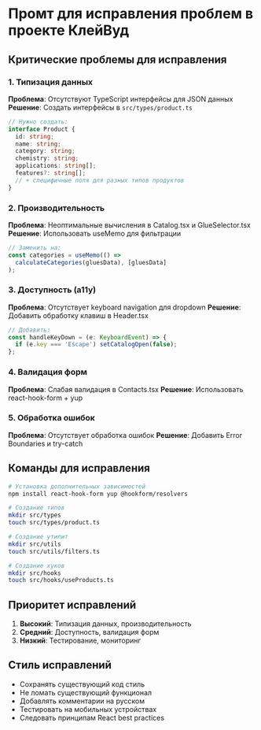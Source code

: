 # Промт для исправления проблем в проекте КлейВуд

## Критические проблемы для исправления

### 1. Типизация данных
**Проблема**: Отсутствуют TypeScript интерфейсы для JSON данных
**Решение**: Создать интерфейсы в `src/types/product.ts`

```typescript
// Нужно создать:
interface Product {
  id: string;
  name: string;
  category: string;
  chemistry: string;
  applications: string[];
  features?: string[];
  // + специфичные поля для разных типов продуктов
}
```

### 2. Производительность
**Проблема**: Неоптимальные вычисления в Catalog.tsx и GlueSelector.tsx
**Решение**: Использовать useMemo для фильтрации

```typescript
// Заменить на:
const categories = useMemo(() => 
  calculateCategories(gluesData), [gluesData]
);
```

### 3. Доступность (a11y)
**Проблема**: Отсутствует keyboard navigation для dropdown
**Решение**: Добавить обработку клавиш в Header.tsx

```typescript
// Добавить:
const handleKeyDown = (e: KeyboardEvent) => {
  if (e.key === 'Escape') setCatalogOpen(false);
};
```

### 4. Валидация форм
**Проблема**: Слабая валидация в Contacts.tsx
**Решение**: Использовать react-hook-form + yup

### 5. Обработка ошибок
**Проблема**: Отсутствует обработка ошибок
**Решение**: Добавить Error Boundaries и try-catch

## Команды для исправления

```bash
# Установка дополнительных зависимостей
npm install react-hook-form yup @hookform/resolvers

# Создание типов
mkdir src/types
touch src/types/product.ts

# Создание утилит
mkdir src/utils
touch src/utils/filters.ts

# Создание хуков
mkdir src/hooks
touch src/hooks/useProducts.ts
```

## Приоритет исправлений

1. **Высокий**: Типизация данных, производительность
2. **Средний**: Доступность, валидация форм  
3. **Низкий**: Тестирование, мониторинг

## Стиль исправлений

- Сохранять существующий код стиль
- Не ломать существующий функционал
- Добавлять комментарии на русском
- Тестировать на мобильных устройствах
- Следовать принципам React best practices

